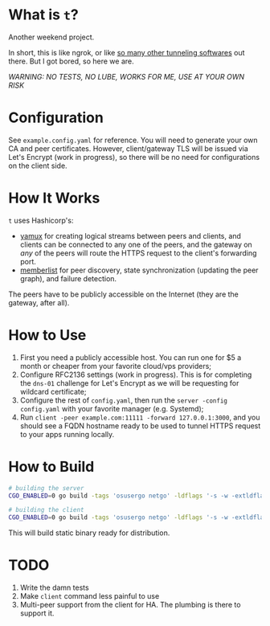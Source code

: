 # What is `t`?

Another weekend project.

In short, this is like ngrok, or like [so many other tunneling softwares](https://github.com/anderspitman/awesome-tunneling) out there. But I got bored, so here we are.

*WARNING: NO TESTS, NO LUBE, WORKS FOR ME, USE AT YOUR OWN RISK*

# Configuration

See `example.config.yaml` for reference. You will need to generate your own CA and peer certificates. However, client/gateway TLS will be issued via Let's Encrypt (work in progress), so there will be no need for configurations on the client side.

# How It Works

`t` uses Hashicorp's:
- [yamux](https://github.com/hashicorp/yamux) for creating logical streams between peers and clients, and clients can be connected to any one of the peers, and the gateway on _any_ of the peers will route the HTTPS request to the client's forwarding port.
- [memberlist](https://github.com/hashicorp/yamux) for peer discovery, state synchronization (updating the peer graph), and failure detection.

The peers have to be publicly accessible on the Internet (they are the gateway, after all).

# How to Use

1. First you need a publicly accessible host. You can run one for $5 a month or cheaper from your favorite cloud/vps providers;
2. Configure RFC2136 settings (work in progress). This is for completing the `dns-01` challenge for Let's Encrypt as we will be requesting for wildcard certificate;
3. Configure the rest of `config.yaml`, then run the `server -config config.yaml` with your favorite manager (e.g. Systemd);
4. Run `client -peer example.com:11111 -forward 127.0.0.1:3000`, and you should see a FQDN hostname ready to be used to tunnel HTTPS request to your apps running locally.

# How to Build

```bash
# building the server
CGO_ENABLED=0 go build -tags 'osusergo netgo' -ldflags '-s -w -extldflags "-static"' -a -o bin/server ./cmd/server

# building the client
CGO_ENABLED=0 go build -tags 'osusergo netgo' -ldflags '-s -w -extldflags "-static"' -a -o bin/client ./cmd/client
 ```

This will build static binary ready for distribution.

# TODO

1. Write the damn tests
2. Make `client` command less painful to use
3. Multi-peer support from the client for HA. The plumbing is there to support it.